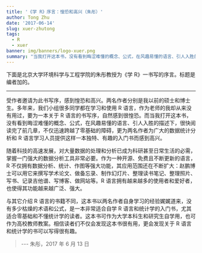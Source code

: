 ```yaml
---
title: '《学 R》序言：惶恐和高兴（朱彤）'
author: Tong Zhu
date: '2017-06-14'
slug: xuer-zhutong
tags:
  - R
  - xuer
banner: img/banners/logo-xuer.png
summary: "当我打开这本书，没有看到晦涩难懂的概念、公式，在风趣易懂的语言、引人入胜的描述下，很快阅读完了前几章，不仅迅速跨越了零基础的障碍，更为两名作者为广大的数据统计分析和 R 语言学习人员提供这样一本独特、有趣的入门书而感到高兴。"
---
```


下面是北京大学环境科学与工程学院的朱彤教授为《学 R》一书写的序言。标题是编者加的。

-----


受作者邀请为此书写序，感到惶恐和高兴。两名作者分别是我以前的硕士和博士生。多年来，我们小组很多同学都在学习和使用 R 语言，作为老师的我却从来没有用过，要为一本关于 R 语言的书写序，自然感到很惶恐。而当我打开这本书，没有看到晦涩难懂的概念、公式，在风趣易懂的语言、引人入胜的描述下，很快阅读完了前几章，不仅迅速跨越了零基础的障碍，更为两名作者为广大的数据统计分析和 R 语言学习人员提供这样一本独特、有趣的入门书而感到高兴。

随着科技的高速发展，对大量数据的处理和分析已成为科研甚至日常生活的必需，掌握一门强大的数据分析工具非常必要。作为一种开源、免费且不断更新的语言，R 不仅拥有数据分析、统计、作图等强大功能，其应用范围还在不断扩大：赵鹏博士可以用它来撰写学术论文、做备忘录、制作幻灯片、整理读书笔记、整理照片、写书、记录吉他谱、写博客、做网站等。R 语言拥有越来越多的使用者和爱好者，也使得其功能越来越广泛、强大。

与其它介绍 R 语言的书籍不同，这本书以两名作者自身学习的经验娓娓道来，没有多少枯燥的术语和公式，是一本非常适合自学 R 语言和统计学的入门书，尤其适合零基础和不懂统计学的读者。这本书可作为大学本科生和研究生自学用，也可作为高校教师教案。相信读者们不仅会发现这本书很有用，更会发现关于 R 语言和统计学的书可以写得很有趣。

> --- 朱彤，2017 年 6 月 13 日
